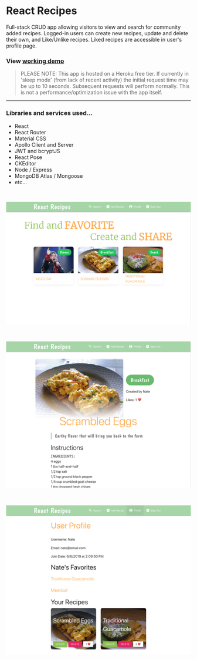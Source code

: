 # React Recipes

Full-stack CRUD app allowing visitors to view and search for community added recipes.  Logged-in users can create new recipes, update and delete their own, and Like/Unlike recipes.  Liked recipes are accessible in user's profile page.

### View [working demo](https://react-recipes-nds.herokuapp.com/)

> PLEASE NOTE: This app is hosted on a Heroku free tier.  If currently in 'sleep mode' (from lack of recent activity) the initial request time may be up to 10 seconds.  Subsequent requests will perform normally.  This is not a performance/optimization issue with the app itself.

---

### Libraries and services used...
- React
- React Router
- Material CSS
- Apollo Client and Server
- JWT and bcryptJS
- React Pose
- CKEditor
- Node / Express
- MongoDB Atlas / Mongoose
- etc...

<br>

![ss1](images/Screen_Shot_1.png)

<br>

![ss2](images/Screen_Shot_2.png)

<br>

![ss3](images/Screen_Shot_3.png)
